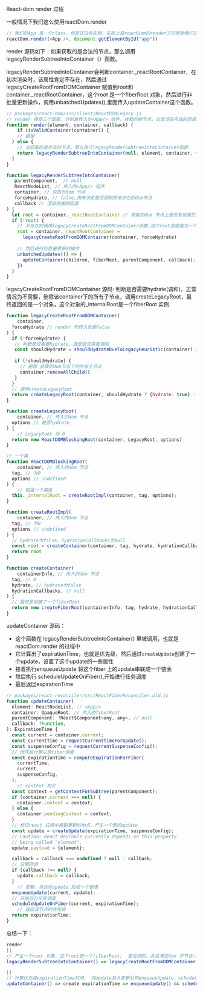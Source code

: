 React-dom render 过程

一般情况下我们这么使用reactDom.render

```javascript
// 我们的App 是一个class，但是还没有实例，实际上是reactDom的render方法帮助我们去完成了组件的实例化
reactDom.render(<App />, document.getElementById("app"))
```

render 源码如下：如果获取的是合法的节点，那么调用legacyRenderSubtreeIntoContainer（）函数。

legacyRenderSubtreeIntoContainer会判断container._reactRootContainer，在初次渲染时，该属性肯定不存在，然后通过legacyCreateRootFromDOMContainer 赋值到root和container._reactRootContainer，这个root 是一个fiberRoot 对象，然后进行非批量更新操作，调用unbatchedUpdates(),里面传入updateContainer这个函数。

```javascript
// packages/react-dom/src/client/ReactDOMLegacy.js
// render 接受三个函数，分别是传入的<App/> 组件，挂载的根节点，以及渲染完成的回调函数
function render(element, container, callback) {
	if (isValidContainer(container)) {
    // 报错
  } else {
    // 当获取的是合法的节点，那么执行legacyRenderSubtreeIntoContainer函数
    return legacyRenderSubtreeIntoContainer(null, element, container, false, callback)
  }
}

function legacyRenderSubtreeIntoContainer(
   parentComponent,  // null
   ReactNodeList, // 传入的<App/> 组件
   container, // 获取的dom 节点
   forceHydrate, // false,用来决定是否调和原来存在的dom节点
   callback // 渲染完成的回调
) {
  let root = container._reactRootContainer // 获取的dom 节点上是否有该属性，正常情况肯定没有
  if (!root) {
    // 不存在时调用legacyCreateRootFromDOMContainer函数,这个root是赋值为一个filberRoot
    root = container._reactRootContainer = 
      legacyCreateRootFromDOMContainer(container, forceHydrate)
    
    // 然后进行非批量更新的操作
    unbatchedUpdates(() => {
      updateContainer(children, fiberRoot, parentComponent, callback);
    })
  }
}


```

legacyCreateRootFromDOMContainer 源码: 判断是否需要hydrate(调和)，正常情况为不需要，删除该container下的所有子节点，调用createLegacyRoot，最终返回的是一个对象，这个对象的_internalRoot是一个fiberRoot 实例

```javascript
function legacyCreateRootFromDOMContainer(
	container, 
  forceHydrate // render 时传入的是false
) {
  if (!forceHydrate) {
   // 判断是否需要hydrate，就是是否需要调和
   const shouldHydrate = shouldHydrateDueToLegacyHeuristic(container) // 正常渲染该值为false
   
   if (!shouldHydrate) {
     // 删除 获取的dom节点下的所有子节点
     container.removeAllChild()
   }
  }
  // 调用createLegacyRoot
  return createLegacyRoot(container, shouldHydrate ? {hydrate: true} : undefined)  
}

function createLegacyRoot(
	container, // 传入的dom 节点
  options // 是否hydrate
) {
    // LegacyRoot 为 0 
  return new ReactDOMBlockingRoot(container, LegacyRoot, options)
}

// 一个类
function ReactDOMBlockingRoot(
	container, // 传入的dom 节点
  tag, // 为0
  options // undefined 
) {
    // 赋值一个属性
  this._internalRoot = createRootImpl(container, tag, options);
}

function createRootImpl(
	container, // 传入的dom 节点
  tag, // 为0
  options // undefined 
) {
  // hydrate为false，hydrationCallbacks为bull
  const root = createContainer(container, tag, hydrate, hydrationCallbacks)
  return root
}

function createContainer(
	containerInfo, // 传入的dom 节点
  tag, // 0
  hydrate, // hydrate为false
  hydrationCallbacks, // null
) {
  // 最终是创建了一个fiberRoot  
  return new createFiberRoot(containerInfo, tag, hydrate, hydrationCallbacks);
}
```

updateContainer 源码：

* 这个函数在 legacyRenderSubtreeIntoContainer() 里被调用，也就是reactDom.render 的过程中
* 它计算出了expirationTime，也就是优先级，然后通过`createUpdate`创建了一个update，设置了这个update的一些属性
* 接着执行enqueueUpdate 将这个fiber 上的update串联成一个链表
* 然后执行 scheduleUpdateOnFiber(),开始进行任务调度
* 最后返回expirationTime

```javascript
// packages/react-reconciler/src/ReactFiberReconciler.old.js
function updateContainer(
  element: ReactNodeList, // <App/>
  container: OpaqueRoot, // 传入的fiberRoot
  parentComponent: ?React$Component<any, any>, // null
  callback: ?Function,
): ExpirationTime {
  const current = container.current;
  const currentTime = requestCurrentTimeForUpdate();
  const suspenseConfig = requestCurrentSuspenseConfig();
  // 优先级计算以及fiber调度
  const expirationTime = computeExpirationForFiber(
    currentTime,
    current,
    suspenseConfig,
  );
	// context 相关
  const context = getContextForSubtree(parentComponent);
  if (container.context === null) {
    container.context = context;
  } else {
    container.pendingContext = context;
  }
  // 标记react 应用中需要更新的地点，产生一个新的update
  const update = createUpdate(expirationTime, suspenseConfig);
  // Caution: React DevTools currently depends on this property
  // being called "element".
  update.payload = {element};

  callback = callback === undefined ? null : callback;
  // 设置回调
  if (callback !== null) {
    update.callback = callback;
  }
	// 更新，将这些update 形成一个链表
  enqueueUpdate(current, update);
  // 开始进行任务调度
  scheduleUpdateOnFiber(current, expirationTime);
	// 返回该节点的优先级
  return expirationTime;
}
```

总结一下：

```javascript
render
||
// 产生一个root 对象，这个root是一个filberRoot;  是否调和，并且清空dom 子节点;产生一个类实例，最终返回的new createFiberRoot() 一个fiberRoot 对象
legacyRenderSubtreeIntoContainer() => legacyCreateRootFromDOMContainer() => ReactDOMBlockingRoot() => createRootImpl() => createContainer()

||
// 计算优先级expirationTime时间， 将update放入更新队列enqueueUpdate，scheduleUpdateOnFiber() 调度更新
updateContainer() => create expirationTime => enqueueUpdate() && scheduleUpdateOnFiber()
```

